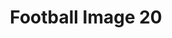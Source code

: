 ---
title: Football Image 20
image_path: /images/gallery/DSC_0543.JPG
link: 
description: Football Image 20
---